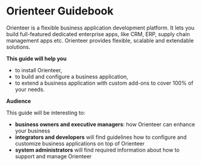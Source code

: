 # Orienteer Guidebook


Orienteer is a flexible business application development platform. It lets you build full-featured dedicated enterprise apps, like CRM, ERP, supply chain management apps etc. Orienteer provides flexible, scalable and extendable solutions.


**This guide will help you**
* to install Orienteer,
* to build and configure a business application,
* to extend a business application with custom add-ons to cover 100% of your needs.


**Audience**

This guide will be interesting to:
* **business owners and executive managers**: how Orienteer can enhance your business
* **integrators and developers** will find guidelines how to configure and customize business applications on top of Orienteer 
* **system administrators** will find required information about how to support and manage Orienteer 

